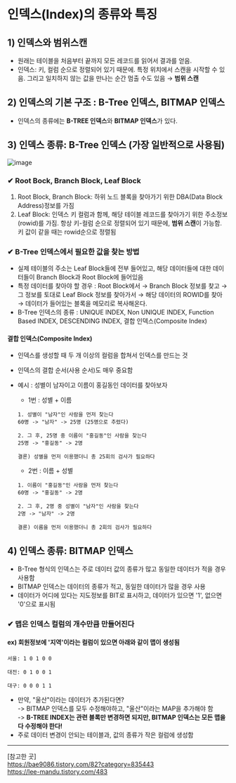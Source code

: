 # 인덱스(Index)의 종류와 특징

## 1) 인덱스와 범위스캔

- 원래는 테이블을 처음부터 끝까지 모든 레코드를 읽어서 결과를 얻음.
- 인덱스: 키, 컬럼 순으로 정렬되어 있기 때문에. 특정 위치에서 스캔을 시작할 수 있음. 그리고 일치하지 않는 값을 만나는 순간 멈출 수도 있음 → **범위 스캔**

## 2) 인덱스의 기본 구조 : B-Tree 인덱스, BITMAP 인덱스
- 인덱스의 종류에는 **B-TREE 인덱스**와 **BITMAP 인덱스**가 있다.

## 3) 인덱스 종류: B-Tree 인덱스 (가장 일반적으로 사용됨)
![image](https://user-images.githubusercontent.com/52986346/149496874-718060cd-c11e-415b-9e97-53515f1d6a96.png)

### ✔ Root Bock, Branch Block, Leaf Block

1. Root Block, Branch Block: 하위 노드 블록을 찾아가기 위한 DBA(Data Block Address)정보를 가짐
2. Leaf Block: 인덱스 키 컬럼과 함께, 해당 테이블 레코드를 찾아가기 위한 주소정보(rowid)를 가짐. 항상 키-컬럼 순으로 정렬되어 있기 때문에, **범위 스캔**이 가능함. 키 값이 같을 때는 rowid순으로 정렬됨

### ✔ B-Tree 인덱스에서 필요한 값을 찾는 방법

- 실제 테이블의 주소는 Leaf Block들에 전부 들어있고, 해당 데이터들에 대한 데이터들이 Branch Block과 Root Block에 들어있음
- 특정 데이터를 찾아야 할 경우 : Root Block에서 → Branch Block 정보를 찾고 → 그 정보를 토대로 Leaf Block 정보를 찾아가서 → 해당 데이터의 ROWID를 찾아 → 데이터가 들어있는 블록을 메모리로 복사해온다.
- B-Tree 인덱스의 종류 : UNIQUE INDEX, Non UNIQUE INDEX, Function Based INDEX, DESCENDING INDEX, 결합 인덱스(Composite Index)

#### 결합 인덱스(Composite Index)
- 인덱스를 생성할 때 두 개 이상의 컬럼을 합쳐서 인덱스를 만드는 것
- 인덱스의 결합 순서(사용 순서)도 매우 중요함
- 예시 : 성별이 남자이고 이름이 홍길동인 데이터를 찾아보자
    - 1번 : 성별 + 이름
    
    ```
    1. 성별이 "남자"인 사람을 먼저 찾는다
    60명 -> "남자" -> 25명 (25명으로 추렸다)
    
    2. 그 후, 25명 중 이름이 "홍길동"인 사람을 찾는다
    25명 -> "홍길동" -> 2명
    
    결론) 성별을 먼저 이용했더니 총 25회의 검사가 필요하다
    ```
    
    - 2번 : 이름 + 성별
    
    ```
    1. 이름이 "홍길동"인 사람을 먼저 찾는다
    60명 -> "홍길동" -> 2명
    
    2. 그 후, 2명 중 성별이 "남자"인 사람을 찾는다
    2명 -> "남자" -> 2명
    
    결론) 이름을 먼저 이용했더니 총 2회의 검사가 필요하다
    ```
## 4) 인덱스 종류: BITMAP 인덱스
- B-Tree 형식의 인덱스는 주로 데이터 값의 종류가 많고 동일한 데이터가 적을 경우 사용함
- BITMAP 인덱스는 데이터의 종류가 적고, 동일한 데이터가 많을 경우 사용
- 데이터가 어디에 있다는 지도정보를 BIT로 표시하고, 데이터가 있으면 '1', 없으면 '0'으로 표시됨
### ✔ 맵은 인덱스 컬럼의 개수만큼 만들어진다
#### ex) 회원정보에 '지역'이라는 컬럼이 있으면 아래와 같이 맵이 생성됨
```
서울: 1 0 1 0 0

대전: 0 1 0 0 1

대구: 0 0 0 1 1
```
- 만약, "울산"이라는 데이터가 추가된다면?<br>
  -> BITMAP 인덱스를 모두 수정해야하고, "울산"이라는 MAP을 추가해야 함<br>
  -> **B-TREE INDEX는 관련 블록만 변경하면 되지만, BITMAP 인덱스는 모든 맵을 다 수정해야 한다!**
- 주로 데이터 변경이 안되는 테이블과, 값의 종류가 작은 컬럼에 생성함

___
[참고한 곳]<br>
https://bae9086.tistory.com/82?category=835443  <br>
https://lee-mandu.tistory.com/483
